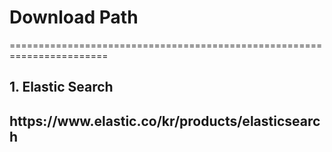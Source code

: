 <H1> Download Path </H1>
=======================================================================

<h2>1. Elastic Search</h2>
          <H2>https://www.elastic.co/kr/products/elasticsearch</H2>
